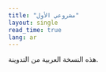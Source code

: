 ```yaml
---
title: "مشروعي الأول"
layout: single
read_time: true
lang: ar
---
```


هذه النسخة العربية من التدوينة.


